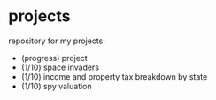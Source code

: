 # projects
repository for my projects:

- (progress) project
- (1/10) space invaders 
- (1/10) income and property tax breakdown by state
- (1/10) spy valuation

